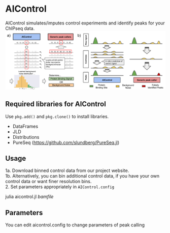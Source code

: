 # AIControl

AIControl simulates/imputes control experiments and identify peaks for your ChIPseq data.
![alt text](images/concept.png)

## Required libraries for AIControl

Use ```pkg.add()``` and ```pkg.clone()``` to install libraries.
- DataFrames
- JLD
- Distributions
- PureSeq (https://github.com/slundberg/PureSeq.jl)

## Usage
1a. Download binned control data from our project website.  
1b. Alternatively, you can bin additional control data, if you have your own control data or want finer resolution bins.  
2. Set parameters appropriately in ```AIControl.config```

julia aicontrol.jl _bamfile_

## Parameters
You can edit aicontrol.config to change parameters of peak calling
